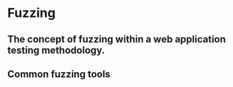 # Fuzzing

## The concept of fuzzing within a web application testing methodology.

## Common fuzzing tools

